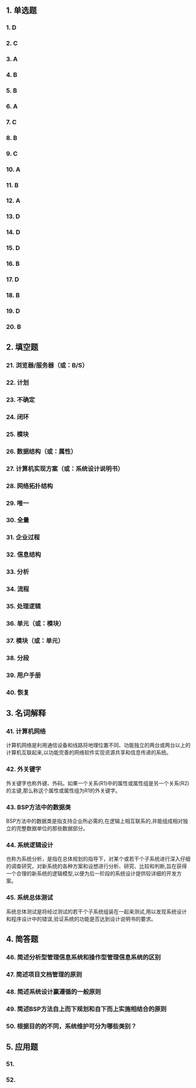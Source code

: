 ## 1. 单选题

### 1. D

### 2. C

### 3. A

### 4. B

### 5. B

### 6. A

### 7. C

### 8. B

### 9. C

### 10. A

### 11. B

### 12. A

### 13. D

### 14. D

### 15. D

### 16. B

### 17. D

### 18. B

### 19. D

### 20. B

## 2. 填空题

### 21. 浏览器/服务器（或：B/S）

### 22. 计划

### 23. 不确定

### 24. 闭环

### 25. 模块

### 26. 数据结构（或：属性）

### 27.  计算机实现方案（或：系统设计说明书）

### 28. 网络拓扑结构

### 29. 唯一

### 30. 全量

### 31. 企业过程

### 32.  信息结构

### 33. 分析

### 34.  流程

### 35.  处理逻辑

### 36. 单元（或：模块）

### 37. 模块（或：单元）

### 38. 分段

### 39. 用户手册

### 40. 恢复

## 3. 名词解释

### 41. 计算机网络

计算机网络是利用通信设备和线路将地理位置不同、功能独立的两台或两台以上的计算机互联起来,以功能完善的网络软件实现资源共享和信息传递的系统。

### 42. 外关键字

外关键字也称外键、外码。如果一个关系(R1)中的属性或属性组是另一个关系(R2)的主键,那么称这个属性或属性组为R1的外关键字。

### 43. BSP方法中的数据类

BSP方法中的数据类是指支持企业所必需的,在逻辑上相互联系的,并能组成相对独立的完整数据单位的那些数据部分。

### 44. 系统逻辑设计

也称为系统分析，是指在总体规划的指导下，对某个或若干个子系统进行深入仔细的调查研究，对新系统的各种方案和设想进行分析、研究、比较和判断,旨在获得一个合理的新系统的逻辑模型,以便为后一阶段的系统设计提供较详细的开发方案。

### 45. 系统总体测试

系统总体测试是将经过测试的若干个子系统组装在一起来测试,用以发现系统设计和程序设计中的错误,验证系统的功能是否达到设计说明书的要求。

## 4. 简答题

### 46. 简述分析型管理信息系统和操作型管理信息系统的区别

### 47. 简述项目文档管理的原则

### 48. 简述系统设计赢遵循的一般原则

### 49. 简述BSP方法自上而下规划和自下而上实施相结合的原则

### 50. 根据目的的不同，系统维护可分为哪些类别？

## 5. 应用题

### 51.

### 52.
